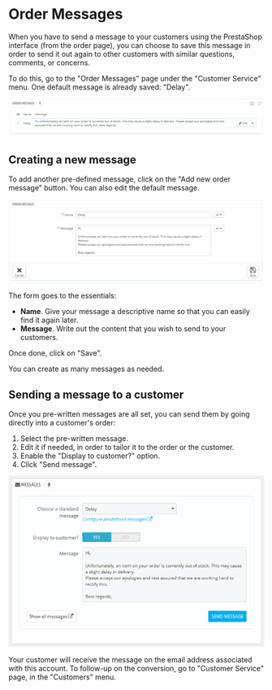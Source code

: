 # Order Messages

When you have to send a message to your customers using the PrestaShop interface \(from the order page\), you can choose to save this message in order to send it out again to other customers with similar questions, comments, or concerns.

To do this, go to the "Order Messages" page under the "Customer Service" menu. One default message is already saved: "Delay".

![](../../../.gitbook/assets/23038637.png)

## Creating a new message <a id="OrderMessages-Creatinganewmessage"></a>

To add another pre-defined message, click on the "Add new order message" button. You can also edit the default message.

![](../../../.gitbook/assets/23038638%20%282%29.png)

The form goes to the essentials:

* **Name**. Give your message a descriptive name so that you can easily find it again later.
* **Message**. Write out the content that you wish to send to your customers.

Once done, click on "Save".

You can create as many messages as needed.

## Sending a message to a customer <a id="OrderMessages-Sendingamessagetoacustomer"></a>

Once you pre-written messages are all set, you can send them by going directly into a customer's order:

1. Select the pre-written message.
2. Edit it if needed, in order to tailor it to the order or the customer.
3. Enable the "Display to customer?" option.
4. Click "Send message".

![](../../../.gitbook/assets/39125026%20%282%29.png)

Your customer will receive the message on the email address associated with this account. To follow-up on the conversion, go to "Customer Service" page, in the "Customers" menu.

